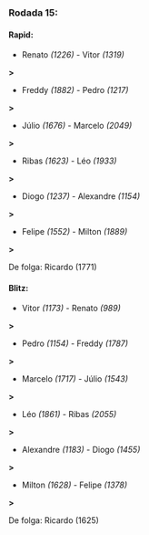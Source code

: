 ### Rodada 15:

#### Rapid:

* Renato *(1226)*     -     Vitor *(1319)*

 **>** 
* Freddy *(1882)*     -     Pedro *(1217)*

 **>** 
* Júlio *(1676)*     -     Marcelo *(2049)*

 **>** 
* Ribas *(1623)*     -     Léo *(1933)*

 **>** 
* Diogo *(1237)*     -     Alexandre *(1154)*

 **>** 
* Felipe *(1552)*     -     Milton *(1889)*

 **>** 

De folga: Ricardo (1771)

#### Blitz:

* Vitor *(1173)*     -     Renato *(989)*

 **>** 
* Pedro *(1154)*     -     Freddy *(1787)*

 **>** 
* Marcelo *(1717)*     -     Júlio *(1543)*

 **>** 
* Léo *(1861)*     -     Ribas *(2055)*

 **>** 
* Alexandre *(1183)*     -     Diogo *(1455)*

 **>** 
* Milton *(1628)*     -     Felipe *(1378)*

 **>** 

De folga: Ricardo (1625)

